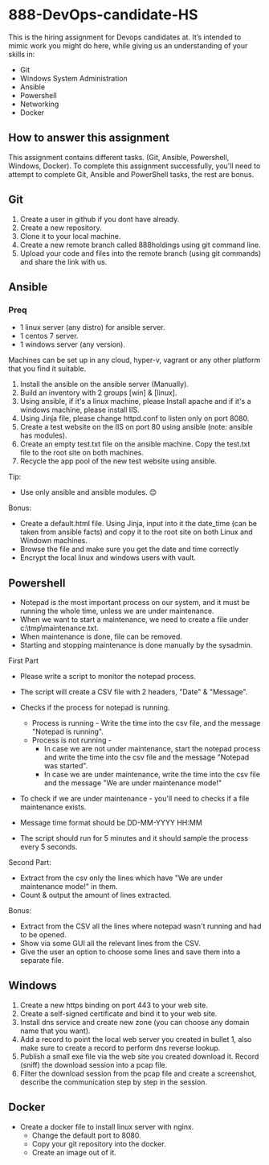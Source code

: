 # 888-DevOps-candidate-HS
This is the hiring assignment for Devops candidates at. It’s intended to mimic work you might do here, while giving us an understanding of your skills in: 
-	Git
-	Windows System Administration
-	Ansible
-	Powershell
-	Networking
-	Docker
## How to answer this assignment
This assignment contains different tasks. (Git, Ansible, Powershell, Windows, Docker). To complete this assignment successfully, you'll need to attempt to complete Git, Ansible and PowerShell tasks, the rest are bonus.
## Git ##
1.  Create a user in github if you dont have already.
2.  Create a new repository.
3.  Clone it to your local machine.
4.  Create a new remote branch called 888holdings using git command line.
5.  Upload your code and files into the remote branch (using git commands) and share the link with us.

## Ansible ##
### Preq
- 1 linux server (any distro) for ansible server.
- 1 centos 7 server.
- 1 windows server (any version).

Machines can be set up in any cloud, hyper-v, vagrant or any other platform that you find it suitable.

1. Install the ansible on the ansible server (Manually).
2. Build an inventory with 2 groups [win] & [linux].
3. Using ansible, if it's a linux machine, please Install apache and if it's a windows machine, please install IIS.
4. Using Jinja file, please change httpd.conf to listen only on port 8080.
4. Create a test website on the IIS on port 80 using ansible (note: ansible has modules).
5. Create an empty test.txt file on the ansible machine. Copy the test.txt file to the root site on both machines.
6. Recycle the app pool of the new test website using ansible.

Tip:
-	Use only ansible and ansible modules. 😊

Bonus:
-   Create a default.html file. Using Jinja, input into it the date_time (can be taken from ansible facts) and copy it to the root site on both Linux and Windown machines.
-   Browse the file and make sure you get the date and time correctly
-   Encrypt the local linux and windows users with vault.

## Powershell
-	Notepad is the most important process on our system, and it must be running the whole time, unless we are under maintenance.
-	When we want to start a maintenance, we need to create a file under c:\tmp\maintenance.txt.
-	When maintenance is done, file can be removed.
-	Starting and stopping maintenance is done manually by the sysadmin.

First Part

- Please write a script to monitor the notepad process.
- The script will create a CSV file with 2 headers, "Date" & "Message".
- Checks if the process for notepad is running.
  - Process is running - Write the time into the csv file,
     and the message "Notepad is running".
  - Process is not running - 
    - In case we are not under maintenance, start the notepad process and write the time into the csv file and the message "Notepad was started". 
    - In case we are under maintenance, write the time into the csv file and the message "We are under maintenance mode!"

- To check if we are under maintenance - you'll need to checks if a file maintenance exists.
- Message time format should be DD-MM-YYYY HH:MM

- The script should run for 5 minutes and it should sample the process every 5 seconds.

Second Part:
-	Extract from the csv only the lines which have "We are under maintenance mode!" in them.
-	Count & output the amount of lines extracted.

Bonus:
-	Extract from the CSV all the lines where notepad wasn't running and had to be opened.
-	Show via some GUI all the relevant lines from the CSV.
-	Give the user an option to choose some lines and save them into a separate file.

## Windows
1. Create a new https binding on port 443 to your web site.
2. Create a self-signed certificate and bind it to your web site.
3. Install dns service and create new zone (you can choose any domain name that you want).
4. Add a record to point the local web server you created in bullet 1, also make sure to create a record to perform dns reverse lookup.
5. Publish a small exe file via the web site you created download it. Record (sniff) the download session into a pcap file.
6. Filter the download session from the pcap file and create a screenshot, describe the communication step by step in the session.

## Docker
- Create a docker file to install linux server with nginx.
  - Change the default port to 8080.
  - Copy your git repository into the docker.
  - Create an image out of it.
